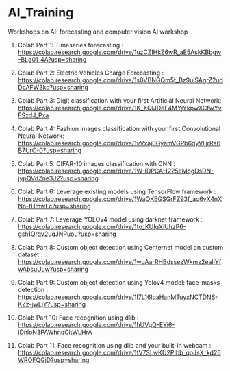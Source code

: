 # AI_Training
Workshops on AI: forecasting and computer vision
AI workshop

1. Colab Part 1: Timeseries forecasting : https://colab.research.google.com/drive/1uzCZIHkZ6wR_aE5AskKBbgw-BLg01_4A?usp=sharing 

2. Colab Part 2: Electric Vehicles Charge Forecasting : https://colab.research.google.com/drive/1s0VBNGQm5t_Bz9ulSAgrZ2udDcAFW3kd?usp=sharing

3. Colab Part 3: Digit classification with your first Artificial Neural Network: https://colab.research.google.com/drive/1K_XQlJDeF4MYjYkpwXCfwYvFSzdJ_Pxa

4. Colab Part 4:  Fashion images classification with your first Convolutional Neural Network: https://colab.research.google.com/drive/1vVxaj0GyamVGPb6qyVljjrRa6B7UrC-0?usp=sharing

5. Colab Part 5:  CIFAR-10 images classification with CNN : https://colab.research.google.com/drive/1W-IDPCAH225eMogDsDN-jypQVdZne3J2?usp=sharing

6. Colab Part 6: Leverage existing models using TensorFlow framework : https://colab.research.google.com/drive/1WaOKEGSGrFZ93f_ao6vX4nXNn-tHmwLc?usp=sharing

7. Colab Part 7: Leverage YOLOv4 model using darknet framework : https://colab.research.google.com/drive/1to_KUIgXiUhzP6-gsh1Qrqv2uqJNPuou?usp=sharing 

8. Colab Part 8: Custom object detection using Centernet model on custom dataset : https://colab.research.google.com/drive/1woAarRHBdssezWkmz2ealIYfwAbsuULw?usp=sharing

9. Colab Part 9: Custom object detection using Yolov4 model: face-masks detection : https://colab.research.google.com/drive/1I7L16lqaHanMTuyxNCTDNS-KZz-jwLjY?usp=sharing

10. Colab Part 10: Face recognition using dlib : https://colab.research.google.com/drive/1hUVgQ-EYi6-iDnloN3PAWhnqCitWLHrA 

11. Colab Part 11: Face recognition using dlib and your built-in webcam : https://colab.research.google.com/drive/1tV7SLwKU2PIbb_qoJsX_kd26WROFQGjD?usp=sharing
